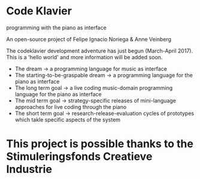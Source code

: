 # Code Klavier
programming with the piano as interface

An open-source project of Felipe Ignacio Noriega & Anne Veinberg 

The codeklavier development adventure has just begun (March-April 2017). This is a 'hello world' and more information will be added soon. 
<ul>
<li>The dream                              ->        a programming language for music as interface</li>
<li>The starting-to-be-graspable dream     ->        a programming language for the piano as interface</li>
<li>The long term goal                     ->        a live coding music-domain programming language for the piano as interface</li>
<li>The mid term goal                      ->        strategy-specific releases of mini-language approaches for live coding          through the piano</li>
<li>The short term goal                    ->        research-release-evaluation cycles of prototypes which takle specific aspects of the system</li>
</ul>

# This project is possible thanks to the Stimuleringsfonds Creatieve Industrie
